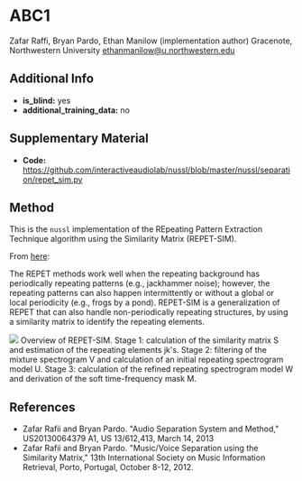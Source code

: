 # ABC1 <!-- Your submission short name in <=4 characters -->
Zafar Raffi, Bryan Pardo, Ethan Manilow (implementation author) <!-- Authors  -->
Gracenote, Northwestern University <!-- Affiliations -->
ethanmanilow@u.northwestern.edu <!-- one corresponding mail address -->

## Additional Info

* __is_blind:__ yes  <!-- if you used supervised learning, answer no -->
* __additional_training_data:__ no  <!-- if you used more data than musdb (not including data augmentation)-->

## Supplementary Material

* __Code:__ https://github.com/interactiveaudiolab/nussl/blob/master/nussl/separation/repet_sim.py


## Method
This is the ``nussl`` implementation of the REpeating Pattern Extraction Technique algorithm using the Similarity Matrix (REPET-SIM).


From [here](http://music.cs.northwestern.edu/research.php?project=repet):

The REPET methods work well when the repeating background has periodically repeating patterns (e.g., jackhammer noise); however, the repeating patterns can also happen intermittently or without a global or local periodicity (e.g., frogs by a pond). REPET-SIM is a generalization of REPET that can also handle non-periodically repeating structures, by using a similarity matrix to identify the repeating elements. 

![](http://music.cs.northwestern.edu/includes/projects/repet/images/repet-sim.png)
Overview of REPET-SIM. Stage 1: calculation of the similarity matrix S and estimation of the repeating elements jk's. Stage 2: filtering of the mixture spectrogram V and calculation of an initial repeating spectrogram model U. Stage 3: calculation of the refined repeating spectrogram model W and derivation of the soft time-frequency mask M. 

    
## References

- Zafar Rafii and Bryan Pardo. "Audio Separation System and Method," US20130064379 A1, US 13/612,413, March 14, 2013
- Zafar Rafii and Bryan Pardo. "Music/Voice Separation using the Similarity Matrix," 13th International Society on Music Information Retrieval, Porto, Portugal, October 8-12, 2012.

